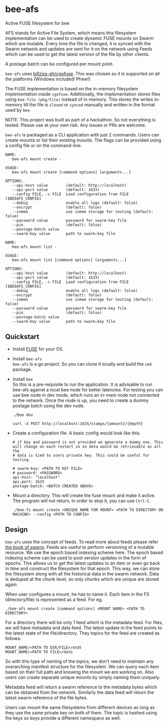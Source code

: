 # bee-afs
Active FUSE filesystem for bee

AFS stands for Active File System, which means this filesystem implementation can be used to create dynamic FUSE mounts on Swarm which are mutable.
Every time the file is changed, it is synced with the Swarm network and updates are sent for it on the network using Feeds which can be used
to get the latest version of the file by other clients.

A postage batch can be configured per mount point.

`bee-afs` uses [billziss-gh/cgofuse](https://github.com/billziss-gh/cgofuse). This was chosen as it is supported on all the
platforms (Windows included! Phew!)

The FUSE implementation is based on the in-memory filesystem implementation inside `cgofuse`. Additionally, the implementation
stores files using `bee-file (pkg/file)` instead of in-memory. This stores the writes in-memory till the file is `closed` or `synced` manually
and written in the format used by `bee`.

NOTE: This project was built as part of a hackathon. So not everything is tested. Please use at your own risk. Any issues or PRs are welcome.

`bee-afs` is packaged as a CLI application with just 2 commands. Users can create mounts or list their existing mounts. The flags can be provided
using a config file or on the command-line.

```
NAME:
   bee-afs mount create - 

USAGE:
   bee-afs mount create [command options] [arguments...]

OPTIONS:
   --api-host value        (default: http://localhost)
   --api-port value        (default: 1633)
   --config FILE, -c FILE  Load configuration from FILE [$BEEAFS_CONFIG]
   --debug                 enable all logs (default: false)
   --encrypt               (default: false)
   --inmem                 use inmem storage for testing (default: false)
   --password value        password for swarm-key file
   --pin                   (default: false)
   --postage-batch value   
   --swarm-key value       path to swarm-key file
```

```
NAME:
   bee-afs mount list - 

USAGE:
   bee-afs mount list [command options] [arguments...]

OPTIONS:
   --api-host value        (default: http://localhost)
   --api-port value        (default: 1633)
   --config FILE, -c FILE  Load configuration from FILE [$BEEAFS_CONFIG]
   --debug                 enable all logs (default: false)
   --encrypt               (default: false)
   --inmem                 use inmem storage for testing (default: false)
   --password value        password for swarm-key file
   --pin                   (default: false)
   --postage-batch value   
   --swarm-key value       path to swarm-key file
```

## Quickstart
- Install [FUSE](http://github.com/libfuse/libfuse) for your OS.

- Install `bee-afs`\
  `bee-afs` is a go project. So you can clone it locally and build the `cmd` package.
  
- Install `bee`\
  So this is a pre-requisite to run the application. It is advisable to run bee-afs against a local bee node for better latencies.
  For testing you can use bee node in dev mode, which runs an in-mem node not connected to the network. Once the node is up, you need
  to create a dummy postage batch using the dev node.
  ```
  ./bee dev
  
  curl -X POST http://localhost:1635/stamps/{amount}/{depth}
  ```

- Create a configuration file. A basic config would look like this.
   ```
   # if key and password is not provided we generate a dummy one. This will change on each restart so no data would be retrievable as all the
   # data is tied to users private key. This could be useful for testing.
   
   # swarm-key: <PATH TO KEY FILE>
   # password: <PASSWORD>                                                                                                                                               
   api-host: "localhost"                                                                                                                                            
   api-port: 1633                                                                                                                                                   
   postage-batch: <BATCH CREATED ABOVE>                                                                              
   ```
  
- Mount a directory. This will create the fuse mount and make it active. The program will not return, in order to stop it, you can use `Ctrl-C`.
  ```
  ./bee-fs mount create <UNIQUE NAME FOR MOUNT> <PATH TO DIRECTORY ON MACHINE> --config <PATH TO CONFIG>
  ```

## Design
`bee-afs` uses the concept of feeds. To read more about feeds please refer [the book of swarm](https://www.ethswarm.org/The-Book-of-Swarm.pdf). Feeds are
useful to perform versioning of a mutable resource. We use the epoch based indexing scheme here. The epoch based indexing scheme can be used to post
version updates in the form of epochs. This allows us to get the latest updates to an item or even go back in time and construct the filesystem for that
epoch. This way, we can store the filesystem along with all the historical data in the swarm network. Data is deduped at the chunk level, so only chunks
which are unique are stored again.

When user configures a mount, he has to name it. Each item in the FS (directory/file) is represented as a feed. For eg.
```
./bee-afs mount create [command options] <MOUNT NAME> <PATH TO DIRECTORY>
```
For a directory there will be only 1 feed which is the metadata feed. For files, we will have metadata and data feed. The latest update in the feed
points to the latest state of the file/directory. They topics for the feed are created as follows:

```
MOUNT_NAME/<PATH TO DIR/FILE>/mtdt
MOUNT_NAME/<PATH TO FILE>/data
```

So with this type of naming of the topics, we don't need to maintain any overarching manifest structure for the filesystem. We can query each item
based on their full path and knowing the mount we are working on. Also users can create separate unique mounts by simply naming them uniquely.

Metadata feed will return a swarm reference to the metadata bytes which can be obtained from the network. Similarly the data feed will return the latest
swarm reference of the file bytes.

Users can mount the same filesystems from different devices as long as they use the same private key on both of them. The topic is hashed using the keys
so keys provide a different namespace as well.
